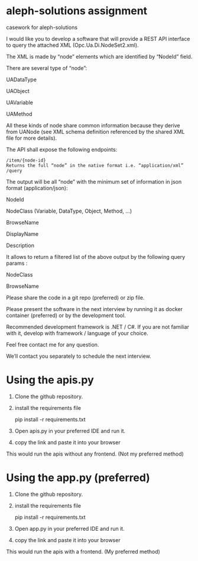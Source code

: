 # aleph-solutions assignment
 casework for aleph-solutions

I would like you to develop a software that will provide a REST API interface to query the attached XML (Opc.Ua.Di.NodeSet2.xml).

 

The XML is made by “node” elements which are identified by “NodeId” field.

There are several type of “node”:

UADataType

UAObject

UAVariable

UAMethod

 

All these kinds of node share common information because they derive from UANode (see XML schema definition referenced by the shared XML file for more details).

 

The API shall expose the following endpoints:

	/item/{node-id}
	Returns the full “node” in the native format i.e. “application/xml”
	/query

The output will be all “node” with the minimum set of information in json format (application/json):

NodeId

NodeClass (Variable, DataType, Object, Method, …)

BrowseName

DisplayName

Description

It allows to return a filtered list of the above output by the following query params :

NodeClass

BrowseName
 

Please share the code in a git repo (preferred) or zip file.

Please present the software in the next interview by running it as docker container (preferred) or by the development tool.

 

Recommended development framework is .NET / C#. If you are not familiar with it, develop with framework / language of your choice.

 

Feel free contact me for any question.

We’ll contact you separately to schedule the next interview.

# Using the apis.py

1) Clone the github repository. 

2) install the requirements file 

	pip install -r requirements.txt

3) Open apis.py in your preferred IDE and run it.

4) copy the link and paste it into your browser

This would run the apis without any frontend. (Not my preferred method)

# Using the app.py (preferred)

1) Clone the github repository. 

2) install the requirements file 

	pip install -r requirements.txt

3) Open app.py in your preferred IDE and run it.

4) copy the link and paste it into your browser

This would run the apis with a frontend. (My preferred method)